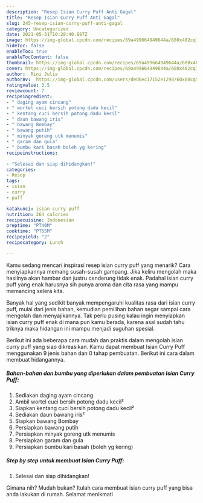 ```yaml
---
description: "Resep Isian Curry Puff Anti Gagal"
title: "Resep Isian Curry Puff Anti Gagal"
slug: 245-resep-isian-curry-puff-anti-gagal
category: Uncategorized
date: 2021-05-31T10:28:40.887Z
image: https://img-global.cpcdn.com/recipes/69a499664949644a/680x482cq70/isian-curry-puff-foto-resep-utama.jpg
hideToc: false
enableToc: true
enableTocContent: false
thumbnail: https://img-global.cpcdn.com/recipes/69a499664949644a/680x482cq70/isian-curry-puff-foto-resep-utama.jpg
cover: https://img-global.cpcdn.com/recipes/69a499664949644a/680x482cq70/isian-curry-puff-foto-resep-utama.jpg
author:  Rini Julia
authorAv:  https://img-global.cpcdn.com/users/ded6ec17152e1298/60x60cq50/avatar.jpg
ratingvalue: 3.5
reviewcount: 7
recipeingredient:
- " daging ayam cincang"
- " wortel cuci bersih potong dadu kecil"
- " kentang cuci bersih potong dadu kecil"
- " daun bawang iris"
- " bawang Bombay"
- " bawang putih"
- " minyak goreng utk menumis"
- " garam dan gula"
- " bumbu kari basah boleh yg kering"
recipeinstructions:

- "Selesai dan siap dihidangkan!"
categories:
- Resep
tags:
- isian
- curry
- puff

katakunci: isian curry puff 
nutrition: 264 calories
recipecuisine: Indonesian
preptime: "PT40M"
cooktime: "PT55M"
recipeyield: "2"
recipecategory: Lunch

---
```



Kamu sedang mencari inspirasi resep isian curry puff yang menarik? Cara menyiapkannya memang susah-susah gampang. Jika keliru mengolah maka hasilnya akan hambar dan justru cenderung tidak enak. Padahal isian curry puff yang enak harusnya sih punya aroma dan cita rasa yang mampu memancing selera kita.




Banyak hal yang sedikit banyak mempengaruhi kualitas rasa dari isian curry puff, mulai dari jenis bahan, kemudian pemilihan bahan segar sampai cara mengolah dan menyajikannya. Tak perlu pusing kalau ingin menyiapkan isian curry puff enak di mana pun kamu berada, karena asal sudah tahu triknya maka hidangan ini mampu menjadi suguhan spesial.


Berikut ini ada beberapa cara mudah dan praktis dalam mengolah isian curry puff yang siap dikreasikan. Kamu dapat membuat Isian Curry Puff menggunakan 9 jenis bahan dan 0 tahap pembuatan. Berikut ini cara dalam membuat hidangannya.

<!--inarticleads1-->

##### Bahan-bahan dan bumbu yang diperlukan dalam pembuatan Isian Curry Puff:

1. Sediakan  daging ayam cincang
1. Ambil  wortel cuci bersih potong dadu kecil²
1. Siapkan  kentang cuci bersih potong dadu kecil²
1. Sediakan  daun bawang iris²
1. Siapkan  bawang Bombay
1. Persiapkan  bawang putih
1. Persiapkan  minyak goreng utk menumis
1. Persiapkan  garam dan gula
1. Persiapkan  bumbu kari basah (boleh yg kering)




<!--inarticleads2-->

##### Step by step untuk membuat Isian Curry Puff:


1. Selesai dan siap dihidangkan!



Gimana nih? Mudah bukan? Itulah cara membuat isian curry puff yang bisa anda lakukan di rumah. Selamat menikmati

